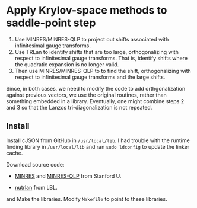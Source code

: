#  Apply Krylov-space methods to saddle-point step

1. Use MINRES/MINRES-QLP to project out shifts associated with infinitesimal
gauge transforms.
2. Use TRLan to identify shifts that are too large, orthogonalizing
with respect to infinitesimal gauge transforms.  That is, identify
shifts where the quadratic expansion is no longer valid.
3. Then use MINRES/MINRES-QLP to to find the shift, orthogonalizing with
respect to infinitesimal gauge transforms and the large shifts.

Since, in both cases, we need to modify the code to add
orthgonalization against previous vectors, we use the original
routines, rather than something embedded in a library.
Eventually, one might combine steps 2 and 3 so that the Lanzos
tri-diagonalization is not repeated.

## Install

Install cJSON from GitHub in `/usr/local/lib`.
I had trouble with the runtime finding library in `/usr/local/lib` and
ran `sudo ldconfig` to update the linker cache.

Download source code:

* [MINRES](https://web.stanford.edu/group/SOL/software/minres/) and
  [MINRES-QLP](https://web.stanford.edu/group/SOL/software/minresqlp/)
  from Stanford U.

* [nutrlan](https://codeforge.lbl.gov/projects/trlan/) from LBL.

and Make the libraries.  Modify `Makefile` to point to these libraries.
